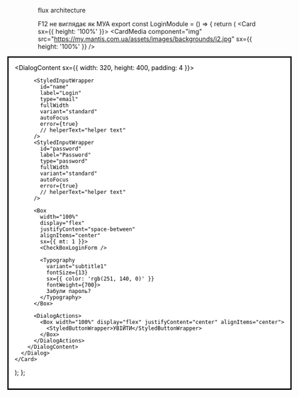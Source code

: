flux architecture

F12 не виглядає як МУА
export const LoginModule = () => {
  return (
    <Card sx={{ height: '100%' }}>
      <CardMedia
        component="img"
        src="https://my.mantis.com.ua/assets/images/backgrounds/i2.jpg"
        sx={{ height: '100%' }}
      />
      <Dialog open aria-label="login">
        <DialogContent sx={{ width: 320, height: 400, padding: 4 }}>
          <img
            src="https://my.mantis.com.ua/assets/images/logo/shop_logo_big.png"
            alt=""
            className="login__form__img"
          />

          <StyledInputWrapper
            id="name"
            label="Login"
            type="email"
            fullWidth
            variant="standard"
            autoFocus
            error={true}
            // helperText="helper text"
          />
          <StyledInputWrapper
            id="password"
            label="Password"
            type="password"
            fullWidth
            variant="standard"
            autoFocus
            error={true}
            // helperText="helper text"
          />

          <Box
            width="100%"
            display="flex"
            justifyContent="space-between"
            alignItems="center"
            sx={{ mt: 1 }}>
            <CheckBoxLoginForm />

            <Typography
              variant="subtitle1"
              fontSize={13}
              sx={{ color: 'rgb(251, 140, 0)' }}
              fontWeight={700}>
              Забули пароль?
            </Typography>
          </Box>

          <DialogActions>
            <Box width="100%" display="flex" justifyContent="center" alignItems="center">
              <StyledButtonWrapper>УВІЙТИ</StyledButtonWrapper>
            </Box>
          </DialogActions>
        </DialogContent>
      </Dialog>
    </Card>
  );
};